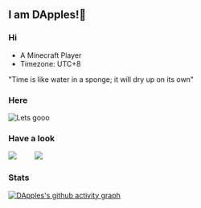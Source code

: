 ## I am DApples!🍎 

### Hi


- A Minecraft Player
- Timezone: UTC+8

"Time is like water in a sponge; it will dry up on its own"

### Here

![Lets gooo](https://github.com/user-attachments/assets/5743395a-d442-4762-9144-db786fac6670)


### Have a look


[![](https://github-readme-stats.vercel.app/api/pin/?username=ItsDApples&repo=JoinOpt&theme=tokyonight)](https://github.com/ItsDApples/JoinOpt)
&emsp;&emsp;
[![](https://github-readme-stats.vercel.app/api/pin/?username=ItsDApples&repo=OptTools-Docs&theme=tokyonight)](https://github.com/ItsDApples/OptTools-Docs)


### Stats
[![DApples's github activity graph](https://github-readme-activity-graph.vercel.app/graph?username=ItsDApples&theme=react)](https://github.com/ashutosh00710/github-readme-activity-graph)
